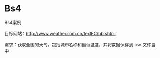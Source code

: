 # Bs4
Bs4案例<br/><br/>
目标网站：http://www.weather.com.cn/textFC/hb.shtml<br/><br/>
需求：获取全国的天气，包括城市名称和最低温度，并将数据保存到 csv 文件当中
